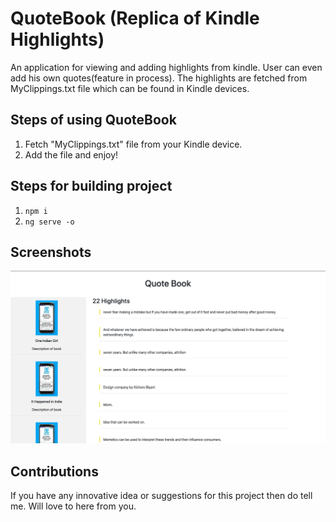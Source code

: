# QuoteBook (Replica of Kindle Highlights)

An application for viewing and adding highlights from kindle. User can even add his own quotes(feature in process). The highlights are fetched from MyClippings.txt file which can be found in Kindle devices.

## Steps of using QuoteBook
1. Fetch "MyClippings.txt" file from your Kindle device.
2. Add the file and enjoy!

## Steps for building project
1. ```npm i```
2. ```ng serve -o```

## Screenshots
![alt text](https://github.com/bhavyakaria/quote-book/blob/master/extra/screenshot.png "Homepage")

## Contributions
If you have any innovative idea or suggestions for this project then do tell me. Will love to here from you.
